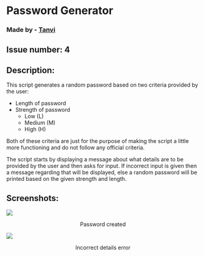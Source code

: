 # Password Generator
### Made by - [Tanvi](https://github.com/tanvi355)

## Issue number: 4

## Description:

This script generates a random password based on two criteria provided by the user:
- Length of password
- Strength of password
    - Low (L)
    - Medium (M)
    - High (H)

Both of these criteria are just for the purpose of making the script a little more functioning and do not follow any official criteria.

The script starts by displaying a message about what details are to be provided by the user and then asks for input.
If incorrect input is given then a message regarding that will be displayed, else a random password will be printed based on the given strength and length.

## Screenshots:


<img src = "https://imgur.com/lX0jz8M.png" >
<p align="center">  Password created  </p>


<img src = "https://imgur.com/CTJlRJl.png" >
<p align="center"> Incorrect details error </p>
